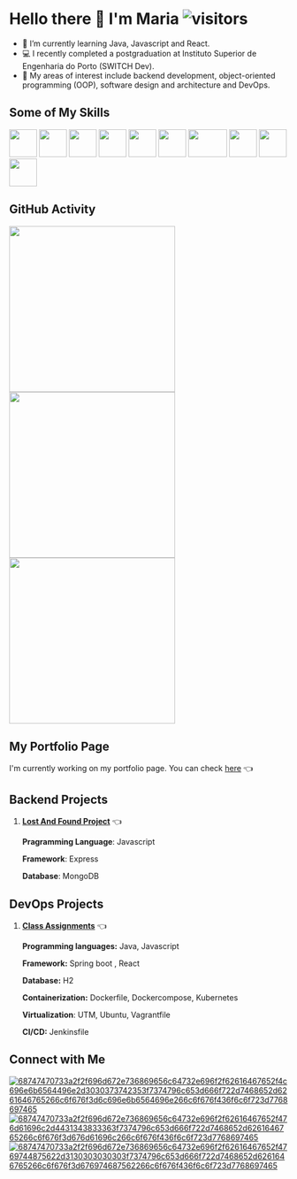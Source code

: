 # Hello there 👋 I'm Maria ![visitors](https://komarev.com/ghpvc/?username=maria-parreira)

- 📗 I’m currently learning Java, Javascript and React.
- 💻 I recently completed a postgraduation at Instituto Superior de Engenharia do Porto (SWITCH Dev).
- 🎯 My areas of interest include backend development, object-oriented programming (OOP), software design and architecture and DevOps.

## Some of My Skills

<img src="https://github.com/user-attachments/assets/899d6979-d045-4b68-b622-01dae04488d6" width="50" height="50">
<img src="https://github.com/user-attachments/assets/7759516a-3382-4153-be92-673c0fb9dd1c" width="50" height="50">
<img src="https://github.com/user-attachments/assets/13995761-7588-4b8b-b3c8-696ec08ce48a" width="50" height="50">
<img src="https://github.com/user-attachments/assets/f6de4dad-7c04-4083-9a9f-619d82f9be11" width="50" height="50">
<img src="https://github.com/user-attachments/assets/812bcc91-d9d3-4d0f-bd8f-b79cfd6e0166" width="50" height="50">
<img src="https://github.com/user-attachments/assets/c97158a1-36f0-4918-8a62-96ecede09c08" width="50" height="50">
<img src="https://github.com/user-attachments/assets/1a6bd125-7d4d-4612-8e46-3f689254006c" width="70" height="50">
<img src="https://github.com/user-attachments/assets/b5d7f9a7-7c92-48db-bc03-0822d0108f3f" width="50" height="50">
<img src="https://github.com/user-attachments/assets/d798c2f9-b1a0-450f-b44a-21cad6f489d2" width="50" height="50">
<img src="https://github.com/user-attachments/assets/b062ecb5-5e84-4398-8c8a-e5814168615a" width="50" height="50">

 ## GitHub Activity
 
<img src="https://github-readme-stats.vercel.app/api/top-langs/?username=maria-parreira&layout=compact" width="300" height="300"><img src="https://github-readme-streak-stats.herokuapp.com/?user=maria-parreira&theme=default&hide_border=true" width="300" height="300"><img src="https://github-readme-stats.vercel.app/api?username=maria-parreira&show_icons=true&theme=default" width="300" height="300">

## My Portfolio Page

I'm currently working on my portfolio page. You can check [here](https://maria-parreira.github.io/Portfolio/) 👈

## Backend Projects

1. **[Lost And Found Project](https://github.com/maria-parreira/lost-and-found)** 👈
   
    **Pragramming Language**: Javascript
    
    **Framework**: Express
    
    **Database**: MongoDB


## DevOps Projects

1. **[Class Assignments](https://github.com/maria-parreira/devops-switch-dev)** 👈

   **Programming languages:** Java, Javascript
   
   **Framework:** Spring boot , React
   
   **Database:** H2

   **Containerization:** Dockerfile, Dockercompose, Kubernetes
 
   **Virtualization**: UTM, Ubuntu, Vagrantfile

   **CI/CD:** Jenkinsfile



## Connect with Me
[![68747470733a2f2f696d672e736869656c64732e696f2f62616467652f4c696e6b6564496e2d3030373742353f7374796c653d666f722d7468652d6261646765266c6f676f3d6c696e6b6564696e266c6f676f436f6c6f723d7768697465](https://github.com/user-attachments/assets/83bdadf0-0518-4bb3-a296-ecff8ccef211)](https://www.linkedin.com/in/maria-parreira-a85324123/)
[![68747470733a2f2f696d672e736869656c64732e696f2f62616467652f476d61696c2d4431343833363f7374796c653d666f722d7468652d6261646765266c6f676f3d676d61696c266c6f676f436f6c6f723d7768697465](https://github.com/user-attachments/assets/e1f8511b-42f4-4131-be19-c2a6638eeeab)](mailto:mariaparreira71@gmail.com)
[![68747470733a2f2f696d672e736869656c64732e696f2f62616467652f4769744875622d3130303030303f7374796c653d666f722d7468652d6261646765266c6f676f3d676974687562266c6f676f436f6c6f723d7768697465](https://github.com/user-attachments/assets/6157e63b-51df-4d6b-8f3d-d0c4c173b086)](https://github.com/maria-parreira)






